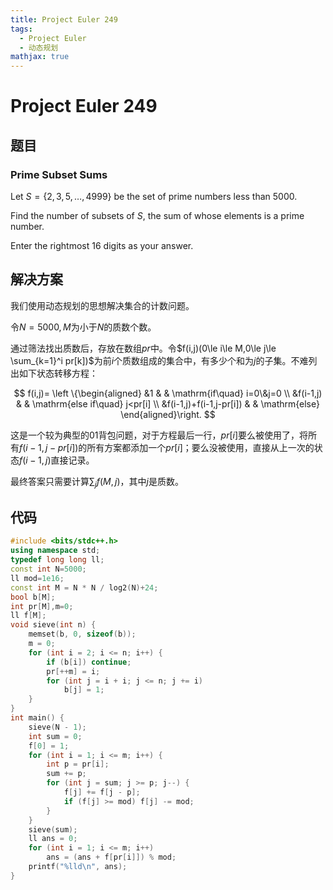 ```yaml
---
title: Project Euler 249
tags:
  - Project Euler
  - 动态规划
mathjax: true
---
```

<escape><!-- more --></escape>
    


# Project Euler 249
## 题目
### Prime Subset Sums

Let $S = \{2, 3, 5, \dots, 4999\}$ be the set of prime numbers less than $5000$.

Find the number of subsets of $S$, the sum of whose elements is a prime number.

Enter the rightmost $16$ digits as your answer.


## 解决方案

我们使用动态规划的思想解决集合的计数问题。

令$N=5000,M$为小于$N$的质数个数。

通过筛法找出质数后，存放在数组$pr$中。令$f(i,j)(0\le i\le M,0\le j\le \sum_{k=1}^i pr[k])$为前$i$个质数组成的集合中，有多少个和为$j$的子集。不难列出如下状态转移方程：

$$
f(i,j)=
\left \{\begin{aligned}
  &1  & & \mathrm{if\quad} i=0\&j=0 \\
  &f(i-1,j) & & \mathrm{else if\quad} j<pr[i] \\
  &f(i-1,j)+f(i-1,j-pr[i]) & & \mathrm{else}
\end{aligned}\right.
$$

这是一个较为典型的01背包问题，对于方程最后一行，$pr[i]$要么被使用了，将所有$f(i-1,j-pr[i])$的所有方案都添加一个$pr[i]$；要么没被使用，直接从上一次的状态$f(i-1,j)$直接记录。

最终答案只需要计算$\sum_{j}f(M,j)$，其中$j$是质数。


## 代码


```C++
#include <bits/stdc++.h>
using namespace std;
typedef long long ll;
const int N=5000;
ll mod=1e16;
const int M = N * N / log2(N)+24;
bool b[M];
int pr[M],m=0;
ll f[M];
void sieve(int n) {
    memset(b, 0, sizeof(b));
    m = 0;
    for (int i = 2; i <= n; i++) {
        if (b[i]) continue;
        pr[++m] = i;
        for (int j = i + i; j <= n; j += i)
            b[j] = 1;
    }
}
int main() {
    sieve(N - 1);
    int sum = 0;
    f[0] = 1;
    for (int i = 1; i <= m; i++) {
        int p = pr[i];
        sum += p;
        for (int j = sum; j >= p; j--) {
            f[j] += f[j - p];
            if (f[j] >= mod) f[j] -= mod;
        }
    }
    sieve(sum);
    ll ans = 0;
    for (int i = 1; i <= m; i++)
        ans = (ans + f[pr[i]]) % mod;
    printf("%lld\n", ans);
}
```